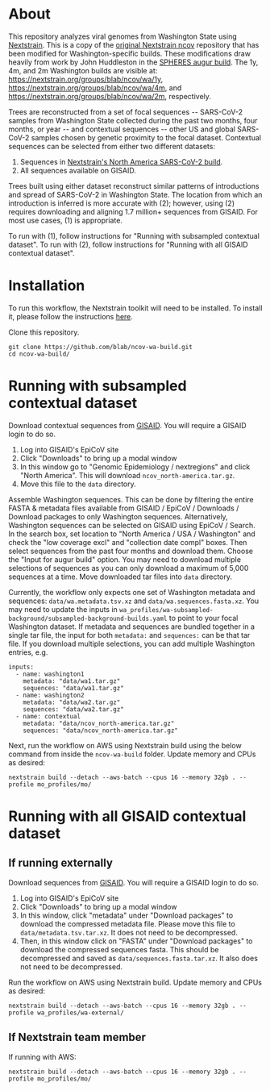 # About

This repository analyzes viral genomes from Washington State using [Nextstrain](https://nextstrain.org/).
This is a copy of the [original Nextstrain ncov](https://github.com/nextstrain/ncov/) repository that has been modified for Washington-specific builds.
These modifications draw heavily from work by John Huddleston in the [SPHERES augur build](https://github.com/nextstrain/spheres-augur-build).
The 1y, 4m, and 2m Washington builds are visible at: https://nextstrain.org/groups/blab/ncov/wa/1y, https://nextstrain.org/groups/blab/ncov/wa/4m, and https://nextstrain.org/groups/blab/ncov/wa/2m, respectively.

Trees are reconstructed from a set of focal sequences -- SARS-CoV-2 samples from Washington State collected during the past two months, four months, or year -- and contextual sequences -- other US and global SARS-CoV-2 samples chosen by genetic proximity to the focal dataset.
Contextual sequences can be selected from either two different datasets:
1. Sequences in [Nextstrain's North America SARS-CoV-2 build](https://nextstrain.org/ncov/north-america).
2. All sequences available on GISAID.

Trees built using either dataset reconstruct similar patterns of introductions and spread of SARS-CoV-2 in Washington State.
The location from which an introduction is inferred is more accurate with (2); however, using (2) requires downloading and aligning 1.7 million+ sequences from GISAID.
For most use cases, (1) is appropriate.

To run with (1), follow instructions for "Running with subsampled contextual dataset".
To run with (2), follow instructions for "Running with all GISAID contextual dataset".

# Installation

To run this workflow, the Nextstrain toolkit will need to be installed. To install it, please follow the instructions [here](https://docs.nextstrain.org/en/latest/install-nextstrain.html).

Clone this repository.
```
git clone https://github.com/blab/ncov-wa-build.git
cd ncov-wa-build/
```

# Running with subsampled contextual dataset

Download contextual sequences from [GISAID](https://www.gisaid.org/). You will require a GISAID login to do so.
1. Log into GISAID's EpiCoV site
2. Click "Downloads" to bring up a modal window
3. In this window go to "Genomic Epidemiology / nextregions" and click "North America". This will download `ncov_north-america.tar.gz`.
4. Move this file to the `data` directory.

Assemble Washington sequences. This can be done by filtering the entire FASTA & metadata files available from GISAID / EpiCoV / Downloads / Download packages to only Washington sequences. Alternatively, Washington sequences can be selected on GISAID using EpiCoV / Search. In the search box, set location to "North America / USA / Washington" and check the "low coverage excl" and "collection date compl" boxes. Then select sequences from the past four months and download them. Choose the "Input for augur build" option. You may need to download multiple selections of sequences as you can only download a maximum of 5,000 sequences at a time. Move downloaded tar files into `data` directory.

Currently, the workflow only expects one set of Washington metadata and sequences: `data/wa.metadata.tsv.xz` and `data/wa.sequences.fasta.xz`. You may need to update the inputs in `wa_profiles/wa-subsampled-background/subsampled-background-builds.yaml` to point to your focal Washington dataset. If metadata and sequences are bundled together in a single tar file, the input for both `metadata:` and `sequences:` can be that tar file. If you download multiple selections, you can add multiple Washington entries, e.g.
```
inputs:
  - name: washington1
    metadata: "data/wa1.tar.gz"
    sequences: "data/wa1.tar.gz"
  - name: washington2
    metadata: "data/wa2.tar.gz"
    sequences: "data/wa2.tar.gz"
  - name: contextual
    metadata: "data/ncov_north-america.tar.gz"
    sequences: "data/ncov_north-america.tar.gz"
```

Next, run the workflow on AWS using Nextstrain build using the below command from inside the `ncov-wa-build` folder. Update memory and CPUs as desired:
```
nextstrain build --detach --aws-batch --cpus 16 --memory 32gb . --profile mo_profiles/mo/
```

# Running with all GISAID contextual dataset

## If running externally
Download sequences from [GISAID](https://www.gisaid.org/). You will require a GISAID login to do so.
1. Log into GISAID's EpiCoV site
2. Click "Downloads" to bring up a modal window
3. In this window, click "metadata" under "Download packages" to download the compressed metadata file. Please move this file to `data/metadata.tsv.tar.xz`. It does not need to be decompressed.
4. Then, in this window click on "FASTA" under "Download packages" to download the compressed sequences fasta. This should be decompressed and saved as `data/sequences.fasta.tar.xz`. It also does not need to be decompressed.

Run the workflow on AWS using Nextstrain build. Update memory and CPUs as desired:
```
nextstrain build --detach --aws-batch --cpus 16 --memory 32gb . --profile wa_profiles/wa-external/
```

## If Nextstrain team member

If running with AWS:
```
nextstrain build --detach --aws-batch --cpus 16 --memory 32gb . --profile mo_profiles/mo/
```
